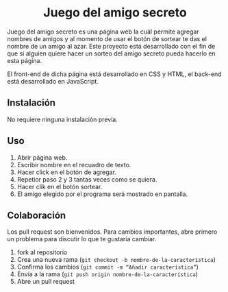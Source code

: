 <h1 align="center"> Juego del amigo secreto </h1>

Juego del amigo secreto es una página web la cuál permite agregar nombres de amigos y al momento de usar el botón de sortear te das el nombre de un amigo al azar. Este proyecto está desarrollado con el fin de que si alguien quiere hacer un sorteo del amigo secreto pueda hacerlo en esta página.

El front-end de dicha página está desarrollado en CSS y HTML, el back-end está desarrollado en JavaScript.

## Instalación
No requiere ninguna instalación previa.

## Uso
1. Abrir página web.
2. Escribir nombre en el recuadro de texto.
3. Hacer click en el botón de agregar.
4. Repetior paso 2 y 3 tantas veces como se quiera.
5. Hacer clik en el botón sortear.
6. El amigo elegido por el programa será mostrado en pantalla.

## Colaboración
Los pull request son bienvenidos. Para cambios importantes, abre primero un problema
para discutir lo que te gustaría cambiar.

1. fork al repositorio
2. Crea una nueva rama (`git checkout -b nombre-de-la-característica`)
3. Confirma los cambios (`git commit -m “Añadir característica”`)
4. Envía a la rama (`git push origin nombre-de-la-característica`)
5. Abre un pull request